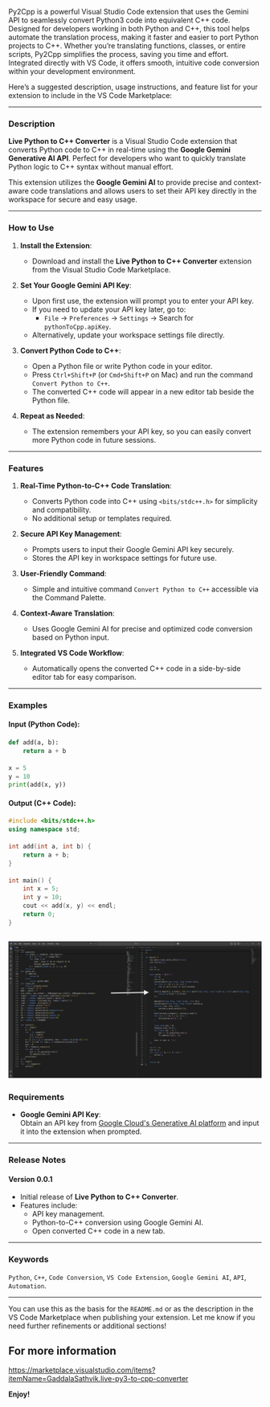 Py2Cpp is a powerful Visual Studio Code extension that uses the Gemini API to seamlessly convert Python3 code into equivalent C++ code. Designed for developers working in both Python and C++, this tool helps automate the translation process, making it faster and easier to port Python projects to C++. Whether you’re translating functions, classes, or entire scripts, Py2Cpp simplifies the process, saving you time and effort. Integrated directly with VS Code, it offers smooth, intuitive code conversion within your development environment.


Here’s a suggested description, usage instructions, and feature list for your extension to include in the VS Code Marketplace:

---

### **Description**  
**Live Python to C++ Converter** is a Visual Studio Code extension that converts Python code to C++ in real-time using the **Google Gemini Generative AI API**. Perfect for developers who want to quickly translate Python logic to C++ syntax without manual effort.  

This extension utilizes the **Google Gemini AI** to provide precise and context-aware code translations and allows users to set their API key directly in the workspace for secure and easy usage.

---

### **How to Use**  
1. **Install the Extension**:
   - Download and install the **Live Python to C++ Converter** extension from the Visual Studio Code Marketplace.

2. **Set Your Google Gemini API Key**:
   - Upon first use, the extension will prompt you to enter your API key.
   - If you need to update your API key later, go to:
     - `File` → `Preferences` → `Settings` → Search for `pythonToCpp.apiKey`.
   - Alternatively, update your workspace settings file directly.

3. **Convert Python Code to C++**:
   - Open a Python file or write Python code in your editor.
   - Press `Ctrl+Shift+P` (or `Cmd+Shift+P` on Mac) and run the command `Convert Python to C++`.
   - The converted C++ code will appear in a new editor tab beside the Python file.

4. **Repeat as Needed**:
   - The extension remembers your API key, so you can easily convert more Python code in future sessions.

---

### **Features**  
1. **Real-Time Python-to-C++ Code Translation**:
   - Converts Python code into C++ using `<bits/stdc++.h>` for simplicity and compatibility.
   - No additional setup or templates required.

2. **Secure API Key Management**:
   - Prompts users to input their Google Gemini API key securely.
   - Stores the API key in workspace settings for future use.

3. **User-Friendly Command**:
   - Simple and intuitive command `Convert Python to C++` accessible via the Command Palette.

4. **Context-Aware Translation**:
   - Uses Google Gemini AI for precise and optimized code conversion based on Python input.

5. **Integrated VS Code Workflow**:
   - Automatically opens the converted C++ code in a side-by-side editor tab for easy comparison.

---

### **Examples**  
#### Input (Python Code):  
```python
def add(a, b):
    return a + b

x = 5
y = 10
print(add(x, y))
```

#### Output (C++ Code):  
```cpp
#include <bits/stdc++.h>
using namespace std;

int add(int a, int b) {
    return a + b;
}

int main() {
    int x = 5;
    int y = 10;
    cout << add(x, y) << endl;
    return 0;
}
```

![alt text](image.png)
---

### **Requirements**  
- **Google Gemini API Key**:  
  Obtain an API key from [Google Cloud's Generative AI platform](https://cloud.google.com/genai) and input it into the extension when prompted.

---

### **Release Notes**  
#### Version 0.0.1  
- Initial release of **Live Python to C++ Converter**.
- Features include:
  - API key management.
  - Python-to-C++ conversion using Google Gemini AI.
  - Open converted C++ code in a new tab.

---

### **Keywords**  
`Python`, `C++`, `Code Conversion`, `VS Code Extension`, `Google Gemini AI`, `API`, `Automation`.

---

You can use this as the basis for the `README.md` or as the description in the VS Code Marketplace when publishing your extension. Let me know if you need further refinements or additional sections!

## For more information

https://marketplace.visualstudio.com/items?itemName=GaddalaSathvik.live-py3-to-cpp-converter

**Enjoy!**
